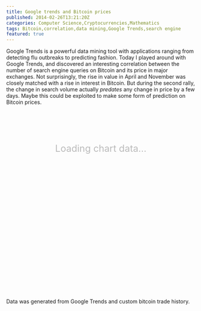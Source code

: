 ```yaml
---
title: Google trends and Bitcoin prices
published: 2014-02-26T13:21:20Z
categories: Computer Science,Cryptocurrencies,Mathematics
tags: Bitcoin,correlation,data mining,Google Trends,search engine
featured: true
---
```


Google Trends is a powerful data mining tool with applications ranging from detecting flu outbreaks to predicting fashion. Today I played around with Google Trends, and discovered an interesting correlation between the number of search engine queries on Bitcoin and its price in major exchanges.<!--more--> Not surprisingly, the rise in value in April and November was closely matched with a rise in interest in Bitcoin. But during the second rally, the change in search volume actually _predates_ any change in price by a few days. Maybe this could be exploited to make some form of prediction on Bitcoin prices. 

<div id="chart_div_bitcoin" style="width: 100%; height: 400px;">
<div style="text-align: center; margin-top: 100px; font-size: 25px; color: #bbb;">Loading chart data...</div>
</div>

Data was generated from Google Trends and custom bitcoin trade history.

<script type="text/javascript">(function($) {
	$(document).ready(function() {
		$.ajax({
	    url: '//www.google.com/jsapi',
	    dataType: 'script',
	    cache: true,
	    success: function() {
	        google.load('visualization', '1', {
	            'packages': ['corechart'],
	            'callback': drawChart_bitcoin
	        });
	    }
	});
      function drawChart_bitcoin() {
        var data = google.visualization.arrayToDataTable([
          ['Date', 'Search', 'Price over 4 months average'],
          ['15-Jan-13',4,1.072138941],
['22-Jan-13',4,1.228738014],
['29-Jan-13',5,1.372725977],
['5-Feb-13',5,1.50002322],
['12-Feb-13',3,1.761816789],
['19-Feb-13',5,1.969703472],
['26-Feb-13',7,1.984462424],
['5-Mar-13',9,2.1645508],
['12-Mar-13',10,2.634932663],
['19-Mar-13',15,2.410381284],
['26-Mar-13',23,3.032076471],
['2-Apr-13',37,3.8097094],
['9-Apr-13',70,4.890539245],
['16-Apr-13',38,2.476810257],
['23-Apr-13',23,3.109472441],
['30-Apr-13',21,2.692636086],
['7-May-13',17,2.06283857],
['14-May-13',16,1.929549902],
['21-May-13',14,1.783111111],
['28-May-13',14,1.799674267],
['4-Jun-13',11,1.635346756],
['11-Jun-13',12,1.288766368],
['18-Jun-13',10,1.094278283],
['25-Jun-13',11,1.055900621],
['2-Jul-13',14,0.88994646],
['9-Jul-13',10,0.646685879],
['16-Jul-13',9,0.890660592],
['23-Jul-13',9,0.801886792],
['30-Jul-13',10,0.820625343],
['6-Aug-13',10,0.897196262],
['13-Aug-13',12,0.900789177],
['20-Aug-13',12,0.956130484],
['27-Aug-13',11,1.067961165],
['3-Sep-13',9,1.255626082],
['10-Sep-13',9,1.166380789],
['17-Sep-13',8,1.212207644],
['24-Sep-13',9,1.197727273],
['1-Oct-13',16,1.230900798],
['8-Oct-13',12,1.183789954],
['15-Oct-13',11,1.233560091],
['22-Oct-13',14,1.573898494],
['29-Oct-13',34,1.646046261],
['5-Nov-13',31,1.786263455],
['12-Nov-13',34,2.773684211],
['19-Nov-13',80,3.525010688],
['26-Nov-13',100,5.145308507],
['3-Dec-13',96,5.471264368],
['10-Dec-13',67,2.830817052],
['17-Dec-13',69,2.800387597],
['24-Dec-13',44,1.711505922],
['31-Dec-13',36,1.900703675],
['7-Jan-14',44,2.018476081],
['14-Jan-14',41,1.978286309],
['21-Jan-14',42,1.627467202],
['28-Jan-14',41,1.499836012],
['4-Feb-14',36,1.406431261],
['11-Feb-14',44,1.099068264],
['18-Feb-14',34,1.007407407],
['25-Feb-14',34,0.898529412]]);var options = {
          title: 'Bitcoin price & Bitcoin search index',
		chartArea:{top:20,width:"80%",height:"80%"},
		  series:{0:{targetAxisIndex:0}},
		  series:{1:{targetAxisIndex:1}},
		  vAxes:{0:{},1:{maxValue:'5.0'}}
        };
var element = document.getElementById('chart_div_bitcoin');
if (element!=null){
        var chart = new google.visualization.LineChart(element);
        chart.draw(data, options);}
      }
});})(jQuery);</script>
